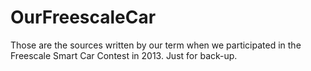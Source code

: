 # OurFreescaleCar
Those are the sources written by our term when we participated in the Freescale Smart Car Contest in 2013. Just for back-up.
